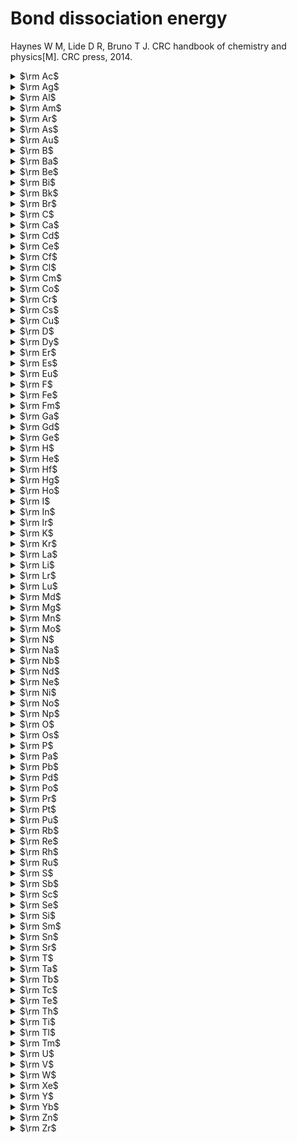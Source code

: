 # Bond dissociation energy
Haynes W M, Lide D R, Bruno T J. CRC handbook of chemistry and physics[M]. CRC press, 2014.

<details>
	<summary>$\rm Ac$</summary>

|Bond|BDE(kJ/mol)|
|:---:|:---:|
|$\rm Ac−O$|$794$|
|$\rm Ac–S$|$505 ± 68$|
</details>

<details>
	<summary>$\rm Ag$</summary>

|Bond|BDE(kJ/mol)|
|:---:|:---:|
|$\rm Ag−Ag$ | $162.9 ± 2.9$ |
|$\rm Ag−Al$ | $183.7 ± 9.2$  |
|$\rm Ag−Au$ | $202.5 ± 9.6$  |
|$\rm Ag−Bi$ | $192 ± 42$  |
|$\rm Ag−Br$ | $280.3 ± 1.3$  |
|$\rm Ag−Cl$ | $279.1 ± 8.4$  |
|$\rm Ag−Cu$ | $171.5 ± 9.6$  |
|$\rm Ag−D $ | $226.8$  |
|$\rm Ag−Dy$ | $130 ± 19$  |
|$\rm Ag−Eu$ | $127 ± 13$  |
|$\rm Ag−F $ | $356.9 ± 5.8$  |
|$\rm Ag−Ga$ | $159 ± 17$  |
|$\rm Ag−Ge$ | $174.5 ± 21$  |
|$\rm Ag−H $ | $202.4 ± 9.1$  |
|$\rm Ag−Ho$ | $124 ± 19$  |
|$\rm Ag−I $ | $234 ± 29$  |
|$\rm Ag−In$ | $166.5 ± 4.9$  |
|$\rm Ag−Li$ | $186.1$  |
|$\rm Ag−Mn$ | $99.2 ± 21$  |
|$\rm Ag−Na$ | $133.1 ± 12.6$  |
|$\rm Ag−Nd$ | $<213$  |
|$\rm Ag−O $ | $221 ± 21$  |
|$\rm Ag−S $ | $216  ± 14.6$  |
|$\rm Ag−Se$ | $210.0 ± 14.6$  |
|$\rm Ag−Si$ | $185.1 ± 9.6$  |
|$\rm Ag−Sn$ | $136 ± 21$  |
|$\rm Ag−Te$ | $195.8 ± 14.6$  |
</details> 

<details>
	<summary>$\rm Al$</summary> 

|Bond|BDE(kJ/mol)|
|:---:|:---:|
|$\rm Al−Al$ | $264.3 ± 0.5$ |
|$\rm Al−Ar$ | $5.69 $ |
|$\rm Al−As$ | $202.7 ± 7.1$ |
|$\rm Al−Au$ | $325.9 ± 6.3$ |
|$\rm Al−Br$ | $429.2 ± 5.8$ |
|$\rm Al−C $ | $267.7 $ |
|$\rm Al−Ca$ | $52.7 $ |
|$\rm Al−Cl$ | $502 $ |
|$\rm Al−Co$ | $181.6 ± 0.2$ |
|$\rm Al−Cr$ | $222.9 ± 0.9$ |
|$\rm Al−Cu$ | $227.1 ± 1.2$ |
|$\rm Al−D $ | $290.4 $ |
|$\rm Al−F $ | $675 $ |
|$\rm Al−H $ | $288 ± 13 $ |
|$\rm Al−I $ | $369.9 ± 2.1 $ |
|$\rm Al−Kr$ | $6.05 $ |
|$\rm Al−Li$ | $76.1 $ |
|$\rm Al−N $ | $≤368 ± 15 $ |
|$\rm Al−Ne$ | $3.9 $ |
|$\rm Al−Ni$ | $224.7 ± 4.8 $ |
|$\rm Al−O $ | $501.9 ± 10.6$ |
|$\rm Al−P $ | $216.7 ± 12.6$ |
|$\rm Al−Pd$ | $254.4 ± 12.1$ |
|$\rm Al−S $ | $332 ± 10 $ |
|$\rm Al−Sb$ | $216.3 ± 6 $ |
|$\rm Al−Se$ | $318 ± 13 $ |
|$\rm Al−Si$ | $246.9 ± 12.6 $ |
|$\rm Al−Te$ | $268 ± 13$ |
|$\rm Al−Ti$ | $263.4$ |
|$\rm Al−U $ | $326 ± 29$ |
|$\rm Al−V $ | $147.4 ± 1.0$ |
|$\rm Al−Xe$ | $7.39$ |
</details> 

<details>
	<summary>$\rm Am$</summary> 

|Bond|BDE(kJ/mol)|
|:---:|:---:|
|$\rm Am−O$| $582 ± 34 $|
|$\rm Am–S$| $375 ± 33 $|
</details> 

<details>
	<summary>$\rm Ar$</summary> 

|Bond|BDE(kJ/mol)|
|:---:|:---:|
|$\rm Ar−Ar$ | $4.91$  |
|$\rm Ar–Au$ | $5.50 ± 0.16 $  |
|$\rm Ar−B $ | $4.62$  |
|$\rm Ar−Br$ | $~5.0$  |
|$\rm Ar−C $ | $5.158$  |
|$\rm Ar−Ca$ | $4.44 ± 0.60$  |
|$\rm Ar−Cd$ | $5.57 ± 0.05$  |
|$\rm Ar−Ga$ | $3.96$  |
|$\rm Ar−Ge$ | $<5.4$  |
|$\rm Ar−He$ | $3.96$  |
|$\rm Ar−Hg$ | $5.32$  |
|$\rm Ar−I $ | $~5.3$  |
|$\rm Ar−In$ | $4.18$  |
|$\rm Ar−Kr$ | $5.11$  |
|$\rm Ar−Li$ | $~7.82  |
|$\rm Ar−Mg$ | $~3.7$  |
|$\rm Ar−Na$ | $~4.2$  |
|$\rm Ar−Ne$ | $4.27$  |
|$\rm Ar−Si$ | $5.86$  |
|$\rm Ar−Sn$ | $<5.1$  |
|$\rm Ar−Tl$ | $4.09$  |
|$\rm Ar−Xe$ | $5.28$  |
|$\rm Ar−Zn$ | $5.0$  |
</details>

<details>
	<summary>$\rm As$</summary>

|Bond|BDE(kJ/mol)|
|:---:|:---:|
|$\rm As−As$ | $385.8 ± 10.5$  |
|$\rm As−Cl$ | $448$  |
|$\rm As−D $ | $270.3$  |
|$\rm As−F $ | $410$  |
|$\rm As−Ga$ | $202.5 ± 4.8$  |
|$\rm As−H $ | $274.0 ± 2.9$  |
|$\rm As−I $ | $296.6 ± 24$  |
|$\rm As−In$ | $201 ± 10$  |
|$\rm As−N $ | $489 ± 2.1$  |
|$\rm As−O $ | $484 ± 8$  |
|$\rm As−P $ | $433.5 ± 12.6$  |
|$\rm As−S $ | $379.5 ± 6.3$  |
|$\rm As−Sb$ | $330.5 ± 5.4$  |
|$\rm As−Se$ | $96$  |
|$\rm As−Tl$ | $198.3 ± 14.6$  |
</details>

<details>
	<summary>$\rm Au$</summary>

|Bond|BDE(kJ/mol)|
|:---:|:---:|
|$\rm Au−Au$ | $226.2 ± 0.5$  |
|$\rm Au−B $ | $367.8 ± 10.5$  |
|$\rm Au−Ba$ | $275.2 ± 6.3$  |
|$\rm Au−Be$ | $237.7 ± 4.0$  |
|$\rm Au−Bi$ | $293 ± 8.4$  |
|$\rm Au−Br$ | $213 ± 21$  |
|$\rm Au−Ca$ | $250.4 ± 4.0$  |
|$\rm Au−Ce$ | $322 ± 18$  |
|$\rm Au−Cl$ | $280 ± 13$  |
|$\rm Au−Co$ | $218.0 ± 16.4$  |
|$\rm Au−Cr$ | $223.7 ± 28.9$  |
|$\rm Au−Cs$ | $253 ± 3.5$  |
|$\rm Au−Cu$ | $227.1 ± 1.2$  |
|$\rm Au−D $ | $322.2$  |
|$\rm Au−Dy$ | $259 ± 24$  |
|$\rm Au−Eu$ | $245 ± 12$|
|$\rm Au−F $ | $294.1$|
|$\rm Au−Fe$ | $187.0 ± 19.3$|
|$\rm Au−Ga$ | $290 ± 15$|
|$\rm Au−Ge$ | $273.2 ± 14.6$|
|$\rm Au−H $ | $300.5 ± 2.6$|
|$\rm Au−Ho$ | $267 ± 35$|
|$\rm Au−I $ | $276$|
|$\rm Au−In$ | $286.0 ± 5.7$|
|$\rm Au–Kr$ | $6.59 ± 0.23$|
|$\rm Au−La$ | $457 ± 28$|
|$\rm Au−Li$ | $284.5 ± 6.7$|
|$\rm Au−Lu$ | $332 ± 19$|
|$\rm Au−Mg$ | $179.1 ± 2.7$|
|$\rm Au−Mn$ | $197.7 ± 21$|
|$\rm Au−Na$ | $215.1 ± 12.6$|
|$\rm Au−Nd$ | $294 ± 29$|
|$\rm Au−Ni$ | $247 ± 16.4$|
|$\rm Au−O $ | $223 ± 21$|
|$\rm Au−Pb$ | $133 ± 42$|
|$\rm Au−Pd$ | $142.7 ± 21$|
|$\rm Au−Pr$ | $311 ± 25$|
|$\rm Au−Rb$ | $243 ± 3.5$|
|$\rm Au−Rh$ | $232.6 ± 29$|
|$\rm Au−S $ | $253.6 ± 14.6$|
|$\rm Au−Sc$ | $280 ± 40$|
|$\rm Au−Se$ | $251.0 ± 14.6$|
|$\rm Au−Si$ | $304.6 ± 6.0$|
|$\rm Au−Sn$ | $256.5 ± 7.2$|
|$\rm Au−Sr$ | $246.4 ± 4.8$|
|$\rm Au−Tb$ | $285 ± 33$|
|$\rm Au−Te$ | $237.2 ± 14.6$|
|$\rm Au−U $ | $318 ± 29$|
|$\rm Au−V $ | $246.0 ± 8.7$|
|$\rm Au–Xe$ | $11.33 ± 0.23$|
|$\rm Au−Y $ | $310 ± 12$|
</details>

<details>
	<summary>$\rm B$</summary>

|Bond|BDE(kJ/mol)|
|:---:|:---:|
|$\rm B−B $ | $290$|
|$\rm B−Br$ | $390.9 ± 0.5$|
|$\rm B−C $ | $448 ± 29$|
|$\rm B−Cd$ | $301.0$|
|$\rm B−Ce$ | $305 ± 21$|
|$\rm B−Cl$ | $427$|
|$\rm B−D $ | $341.0 ± 6.3$|
|$\rm B−F $ | $732$|
|$\rm B−H $ | $345.2 ± 2.5$|
|$\rm B−I $ | $361$|
|$\rm B−Ir$ | $512.2 ± 17$|
|$\rm B−La$ | $335 ± 63$|
|$\rm B−N $ | $377.9 ± 8.7$|
|$\rm B−Ne$ | $3.97$|
|$\rm B−O $ | $809$|
|$\rm B−P $ | $347 ± 16.7$|
|$\rm B−Pd$ | $351.5 ± 16.7$|
|$\rm B−Pt$ | $477.8 ± 16.7$|
|$\rm B−Rh$ | $475.8 ± 21$|
|$\rm B−Ru$ | $446.9 ± 21$|
|$\rm B−S $ | $577 ± 9.2$|
|$\rm B−Sc$ | $272 ± 63$|
|$\rm B−Se$ | $462 ± 14.6$|
|$\rm B−Si$ | $317 ± 12$|
|$\rm B−Te$ | $354 ± 20$|
|$\rm B−Th$ | $297 ± 33$|
|$\rm B−Ti$ | $272 ± 63$|
|$\rm B−U $ | $322 ± 33$|
|$\rm B−Y $ | $289 ± 63$|
</details>

<details>
	<summary>$\rm Ba$</summary>

|Bond|BDE(kJ/mol)|
|:---:|:---:|
|$\rm Ba−Br$ | $359.9$|
|$\rm Ba−Cl$ | $439.3$|
|$\rm Ba−D $ | $≤193.7$|
|$\rm Ba−F $ | $580.0$|
|$\rm Ba−H $ | $192.0$|
|$\rm Ba−I $ | $321.0$|
|$\rm Ba−O $ | $562 ± 13.4$|
|$\rm Ba−Pd$ | $221.8 ± 5.0$|
|$\rm Ba−Rh$ | $259.4 ± 25$|
|$\rm Ba−S $ | $418 ± 21$|
</details>

<details>
	<summary>$\rm Be$</summary>

|Bond|BDE(kJ/mol)|
|:---:|:---:|
|$\rm Be−Be$ | $59$|
|$\rm Be−Br$ | $316$|
|$\rm Be−Cl$ | $384$|
|$\rm Be−D $ | $203.1$|
|$\rm Be−F $ | $573$|
|$\rm Be−H $ | $221$|
|$\rm Be−I $ | $261$|
|$\rm Be−O $ | $437$|
|$\rm Be−S $ | $372 ± 59$|
|$\rm Be−T $ | $204.4$|
</details>

<details>
	<summary>$\rm Bi$</summary>

|Bond|BDE(kJ/mol)|
|:---:|:---:|
|$\rm Bi−Bi$ | $204.4$|
|$\rm Bi−Br$ | $240.2$|
|$\rm Bi−Cl$ | $300.4 ± 4.2$|
|$\rm Bi−D $ | $283.7$|
|$\rm Bi−F $ | $366.5 ± 12.5$|
|$\rm Bi−Ga$ | $158.6 ± 16.7$|
|$\rm Bi−H $ | $≤283.3$|
|$\rm Bi−I $ | $186.1 ± 5.8$|
|$\rm Bi−In$ | $153.6 ± 1.7$|
|$\rm Bi−Li$ | $149.4$|
|$\rm Bi−O $ | $337.2 ± 12.6$|
|$\rm Bi−P $ | $281.7 ± 13$|
|$\rm Bi−Pb$ | $142.4 ± 3.0$|
|$\rm Bi−S $ | $315.5 ± 4.6$|
|$\rm Bi−Sb$ | $252.7 ± 3.9$|
|$\rm Bi−Se$ | $280.3 ± 5.9$|
|$\rm Bi−Sn$ | $193 ± 13$|
|$\rm Bi−Te$ | $232.2 ± 11.3$|
|$\rm Bi−Tl$ | $120.9 ± 12.6$|
</details>

<details>
	<summary>$\rm Bk$</summary>

|Bond|BDE(kJ/mol)|
|:---:|:---:|
|$\rm Bk−O $ | $598$|
</details>

<details>
	<summary>$\rm Br$</summary>

|Bond|BDE(kJ/mol)|
|:---:|:---:|
|$\rm Br−Br$ | $193.859 ± 0.120$|
|$\rm Br−C $ | $318.0 ± 8.4$|
|$\rm Br−Ca$ | $339$|
|$\rm Br−Cd$ | $159 ± 96$|
|$\rm Br−Ce$ | $375.2$|
|$\rm Br−Cl$ | $219.32 ± 0.05$|
|$\rm Br−Co$ | $326 ± 42$|
|$\rm Br−Cr$ | $328.0 ± 24.3$|
|$\rm Br−Cs$ | $389.1 ± 4.2$|
|$\rm Br−Cu$ | $331 ± 25$|
|$\rm Br−D $ | $370.74$|
|$\rm Br−Dy$ | $315.7$|
|$\rm Br−Er$ | $363.2$|
|$\rm Br−Eu$ | $328.8$|
|$\rm Br−F $ | $280 ± 12$|
|$\rm Br−Fe$ | $243 ± 84$|
|$\rm Br−Ga$ | $402 ± 13$|
|$\rm Br−Gd$ | $374.5$|
|$\rm Br−Ge$ | $347 ± 8$|
|$\rm Br−H $ | $366.16 ± 0.20$|
|$\rm Br−Hg$ | $74.9$|
|$\rm Br−Ho$ | $323.9$|
|$\rm Br−I $ | $179.1 ± 0.4$|
|$\rm Br−In$ | $409 ± 10$|
|$\rm Br−K $ | $379.1 ± 4.2$|
|$\rm Br−La$ | $448.6$|
|$\rm Br−Li$ | $418.8 ± 4.2$|
|$\rm Br−Lu$ | $303.3$|
|$\rm Br−Mg$ | $317.96$|
|$\rm Br−Mn$ | $314.2 ± 9.6$|
|$\rm Br−Mo$ | $313.4$|
|$\rm Br−N $ | $280.8 ± 21$|
|$\rm Br−Na$ | $363.1 ± 4.2$|
|$\rm Br−Nd$ | $341.8 $|
|$\rm Br−Ni$ | $360 ± 13$|
|$\rm Br−O $ | $237.6 ± 0.4$|
|$\rm Br−P $ | $≤329$|
|$\rm Br−Pb$ | $248.5 ± 14.6$|
|$\rm Br–Pm$ | $337.6$|
|$\rm Br−Pr$ | $346.3$|
|$\rm Br−Rb$ | $380.7 ± 4.2$|
|$\rm Br−S $ | $218 ± 17$|
|$\rm Br−Sb$ | $314 ± 59$|
|$\rm Br−Sc$ | $444 ± 63$|
|$\rm Br−Se$ | $297 ± 84$|
|$\rm Br−Si$ | $358.2 ± 8.4$|
|$\rm Br−Sm$ | $334.3$|
|$\rm Br−Sn$ | $337 ± 13$|
|$\rm Br−Sr$ | $365$|
|$\rm Br−T $ | $372.77$|
|$\rm Br−Tb$ | $386.4$|
|$\rm Br−Th$ | $364$|
|$\rm Br−Ti$ | $373$|
|$\rm Br−Tl$ | $331 ± 21$|
|$\rm Br−Tm$ | $300.9$|
|$\rm Br−U $ | $377 ± 15$|
|$\rm Br−V $ | $439 ± 42$|
|$\rm Br−W $ | $329.3$|
|$\rm Br−Xe$ | $5.94 ± 0.02$|
|$\rm Br−Y $ | $481 ± 84$|
|$\rm Br−Yb$ | $297.7$|
|$\rm Br−Zn$ | $138 ± 29$|
|$\rm Br−Zr$ | $420$|
</details>

<details>
	<summary>$\rm C$</summary>

|Bond|BDE(kJ/mol)|
|:---:|:---:|
|$\rm C−C  $ | $618.3 ± 15.4$|
|$\rm C−Ce $ | $443 ± 30$|
|$\rm C−Cl $ | $394.9 ± 13.4$|
|$\rm C−D  $ | $341.4$|
|$\rm C−F  $ | $513.8 ± 10.0$|
|$\rm C−Fe $ | $367.7 ± 4.2$|
|$\rm C−Ge $ | $455.7 ± 11$|
|$\rm C−H  $ | $338.4 ± 1.2$|
|$\rm C−Hf $ | $540 ± 25$|
|$\rm C−I  $ | $253.1 ± 35.6$|
|$\rm C−Ir $ | $631 ± 5$|
|$\rm C−La $ | $463 ± 20$|
|$\rm C−Mo $ | $482 ± 16$|
|$\rm C−N  $ | $750.0 ± 2.9$|
|$\rm C−Nb $ | $523.8 ± 14.5$|
|$\rm C−Ni $ | $337.0$|
|$\rm C−O  $ | $1076.62 ± 0.06$|
|$\rm C−Os $ | $608 ± 25$|
|$\rm C−P  $ | $507.5 ± 8.8$|
|$\rm C−Pd $ | $436 ± 20$|
|$\rm C−Pt $ | $577.8 ± 6.8$|
|$\rm C−Rh $ | $580 ± 4$|
|$\rm C−Ru $ | $648 ± 13$|
|$\rm C−S  $ | $713.3 ± 1.2$|
|$\rm C−Sc $ | $444 ± 21$|
|$\rm C−Se $ | $590.4 ± 5.9$|
|$\rm C−Si $ | $447$|
|$\rm C−Tc $ | $564 ± 29$|
|$\rm C−Th $ | $453 ± 17$|
|$\rm C−Ti $ | $423 ± 30$|
|$\rm C−U  $ | $455 ± 15$|
|$\rm C−V  $ | $423 ± 24$|
|$\rm C−Y  $ | $418 ± 14$|
|$\rm C−Zr $ | $495.8 ± 38.6$|
</details>

<details>
	<summary>$\rm Ca$</summary>

|Bond|BDE(kJ/mol)|
|:---:|:---:|
|$\rm Ca−Ca$ | $16.52 ± 0.11$|
|$\rm Ca−Cl$ | $409 ± 8.7$|
|$\rm Ca−D $ | $≤169.9$|
|$\rm Ca−F $ | $529$|
|$\rm Ca−H $ | $223.8$|
|$\rm Ca−I $ | $284.7 ± 8.4$|
|$\rm Ca−Kr$ | $5.15 ± 0.72$|
|$\rm Ca−Li$ | $84.9 ± 8.4$|
|$\rm Ca−O $ | $383.3 ± 5.0$|
|$\rm Ca−Pd$ | $347 - 360$|
|$\rm Ca−S $ | $335 ± 21$|
|$\rm Ca−Xe$ | $7.31 ± 0.96$|
</details>

<details>
	<summary>$\rm Cd$</summary>

|Bond|BDE(kJ/mol)|
|:---:|:---:|
|$\rm Cd−Cd$ | $7.36$|
|$\rm Cd−Cl$ | $208.4$|
|$\rm Cd−F $ | $305 ± 21$|
|$\rm Cd−H $ | $69.0 ± 0.4$|
|$\rm Cd−I $ | $97.2 ± 2.1$|
|$\rm Cd−In$ | $134$|
|$\rm Cd−K $ | $7.3$ |
|$\rm Cd−Kr$ | $5.17$ |
|$\rm Cd−Na$ | $10.2$ |
|$\rm Cd−Ne$ | $3.97$ |
|$\rm Cd−O $ | $236 ± 84$ |
|$\rm Cd−S $ | $208.5 ± 20.9$ |
|$\rm Cd−Se$ | $127.6 ± 25.1$ |
|$\rm Cd−Te$ | $100.0 ± 15.1$ |
|$\rm Cd−Xe$ | $6.54$ |
</details>

<details>
	<summary>$\rm Ce$</summary>

|Bond|BDE(kJ/mol)|
|:---:|:---:|
|$\rm Ce−Ce$ | $251.7$ |
|$\rm Ce−Cl$ | $460.0$ |
|$\rm Ce−F $ | $621.6$ |
|$\rm Ce−I $ | $335.5$ |
|$\rm Ce−Ir$ | $575 ± 9$ |
|$\rm Ce−N $ | $519 ± 21$ |
|$\rm Ce−O $ | $790$ |
|$\rm Ce−Os$ | $524 ± 20$ |
|$\rm Ce−Pd$ | $319 ± 21$ |
|$\rm Ce−Pt$ | $550 ± 5$ |
|$\rm Ce−Rh$ | $545 ± 7$ |
|$\rm Ce−Ru$ | $494 ± 12$ |
|$\rm Ce−S $ | $569$ |
|$\rm Ce−Se$ | $494.5 ± 14.6$ |
|$\rm Ce−Te$ | $189.4 ± 12.6$ |
</details>

<details>
	<summary>$\rm Cf$</summary>

|Bond|BDE(kJ/mol)|
|:---:|:---:|
|$\rm Cf−O $ | $498$ |
</details>

<details>
	<summary>$\rm Cl$</summary>

|Bond|BDE(kJ/mol)|
|:---:|:---:|
|$\rm Cl−Cl$ | $242.851 ± 0.096$ |
|$\rm Cl−Co$ | $343.9$ |
|$\rm Cl−Cr$ | $380.3$ |
|$\rm Cl−Cs$ | $445.7 ± 7.7$ |
|$\rm Cl−Cu$ | $377.8 ± 7.5$ |
|$\rm Cl−D $ | $436.303 ± 0.011$ |
|$\rm Cl−Dy$ | $395.1$ |
|$\rm Cl−Er$ | $451.0$ |
|$\rm Cl−Eu$ | $408.4$ |
|$\rm Cl−F $ | $260.83$ |
|$\rm Cl−Fe$ | $335.5$ |
|$\rm Cl−Ga$ | $463 ± 13$ |
|$\rm Cl−Gd$ | $453.9$ |
|$\rm Cl−Ge$ | $390.8 ± 9.6$ |
|$\rm Cl−H $ | $431.361 ± 0.013$ |
|$\rm Cl−Hg$ | $92.0 ± 9.2$ |
|$\rm Cl−Ho$ | $411.6$ |
|$\rm Cl−I $ | $211.3 ± 0.4$ |
|$\rm Cl−In$ | $436 ± 8$ |
|$\rm Cl−K $ | $433.0 ± 8.4$ |
|$\rm Cl−La$ | $524.4$ |
|$\rm Cl−Li$ | $469 ± 13$ |
|$\rm Cl−Lu$ | $383.3$ |
|$\rm Cl−Mg$ | $312$ |
|$\rm Cl−Mn$ | $337.6$ |
|$\rm Cl−N $ | $333.9 ± 9.6$ |
|$\rm Cl−Na$ | $412.1 ± 8.4$ |
|$\rm Cl−Nd$ | $421.1$ |
|$\rm Cl−Ni$ | $372.3$ |
|$\rm Cl−O $ | $267.47 ± 0.08$ |
|$\rm Cl−P $ | $≤376$ |
|$\rm Cl−Pb$ | $301 ± 50$ |
|$\rm Cl–Pm$ | $417.0$ |
|$\rm Cl−Pr$ | $425.7$ |
|$\rm Cl−Ra$ | $343 ± 75$ |
|$\rm Cl−Rb$ | $427.6 ± 8.4$ |
|$\rm Cl−S $ | $241.8$ |
|$\rm Cl−Sb$ | $360 ± 50$ |
|$\rm Cl−Sc$ | $331$ |
|$\rm Cl−Se$ | $322$ |
|$\rm Cl−Si$ | $416.7 ± 6.3$ |
|$\rm Cl−Sm$ | $422.1$ |
|$\rm Cl−Sn$ | $350 ± 8$ |
|$\rm Cl−Sr$ | $409$ |
|$\rm Cl−T $ | $438.64$ |
|$\rm Cl−Ta$ | $544$ |
|$\rm Cl−Tb$ | $474.2$ |
|$\rm Cl−Th$ | $489$ |
|$\rm Cl−Ti$ | $405.4 ± 10.5$ |
|$\rm Cl−Tl$ | $372.8 ± 2.1$ |
|$\rm Cl−Tm$ | $380.3$ |
|$\rm Cl−U $ | $439$ |
|$\rm Cl−V $ | $477 ± 63$ |
|$\rm Cl−W $ | $419$ |
|$\rm Cl−Xe$ | $7.08$ |
|$\rm Cl−Y $ | $523 ± 84$ |
|$\rm Cl−Yb$ | $377.1$ |
|$\rm Cl−Zn$ | $229 ± 8$ |
|$\rm Cl−Zr$ | $530$ |
</details>

<details>
	<summary>$\rm Cm$</summary>

|Bond|BDE(kJ/mol)|
|:---:|:---:|
|$\rm Cm−O $ | $709 ± 43$ |
|$\rm Cm–S $ | $504 ± 25$ |
</details>

<details>
	<summary>$\rm Co$</summary>

|Bond|BDE(kJ/mol)|
|:---:|:---:|
|$\rm Co−Co$ | $<127$ |
|$\rm Co−Cu$ | $161.1 ± 16.4$ |
|$\rm Co−D $ | $270.2 ± 5.8$ |
|$\rm Co−F $ | $431 ± 63$ |
|$\rm Co−Ge$ | $230 ± 21$ |
|$\rm Co−H $ | $244.9 ± 4.8$ |
|$\rm Co−I $ | $280 ± 21$ |
|$\rm Co−Mn$ | $50 ± 8$ |
|$\rm Co−Nb$ | $267.02 ± 0.10$ |
|$\rm Co−O $ | $397.4 ± 8.7$ |
|$\rm Co−S $ | $331$ |
|$\rm Co−Sc$ | $240.1$ |
|$\rm Co−Si$ | $274.4 ± 17$ |
|$\rm Co−Ti$ | $235.37 ± 0.10$ |
|$\rm Co−Y $ | $253.71 ± 0.10$ |
|$\rm Co−Zr$ | $306.39 ± 0.10$ |
</details>

<details>
	<summary>$\rm Cr$</summary>

|Bond|BDE(kJ/mol)|
|:---:|:---:|
|$\rm Cr−Cr$ | $152.0 ± 6$ |
|$\rm Cr−Cu$ | $154.4 ± 14.5$ |
|$\rm Cr−F $ | $523 ± 19$ |
|$\rm Cr−Fe$ | $~75$ |
|$\rm Cr−Ge$ | $154 ± 7$ |
|$\rm Cr−H $ | $189.9 ± 6.7$ |
|$\rm Cr−I $ | $287.0 ± 24.3$ |
|$\rm Cr−N $ | $377.8 ± 18.8$ |
|$\rm Cr−Nb$ | $295.72 ± 0.06$ |
|$\rm Cr−O $ | $461 ± 8.7$ |
|$\rm Cr−Pb$ | $105 ± 2$ |
|$\rm Cr−S $ | $331$ |
|$\rm Cr−Sn$ | $141 ± 3$ |
</details>

<details>
	<summary>$\rm Cs$</summary>

|Bond|BDE(kJ/mol)|
|:---:|:---:|
|$\rm Cs−Cs$ | $43.919 ± 0.010$ |
|$\rm Cs−F $ | $517.1 ± 7.7$ |
|$\rm Cs−H $ | $175.364$ |
|$\rm Cs−Hg$ | $8$ |
|$\rm Cs−I $ | $338.5 ± 2.1$ |
|$\rm Cs−Li$ | $72.9 ± 1.2$ |
|$\rm Cs−Na$ | $63.2 ± 1.3$ |
|$\rm Cs−O $ | $293 ± 25$ |
|$\rm Cs−Rb$ | $49.57 ± 0.01$ |
</details>

<details>
	<summary>$\rm Cu$</summary>

|Bond|BDE(kJ/mol)|
|:---:|:---:|
|$\rm Cu−Cu$ | $201$ |
|$\rm Cu−D $ | $270.3$ |
|$\rm Cu−Dy$ | $144 ± 18$ |
|$\rm Cu−F $ | $414$ |
|$\rm Cu−Ga$ | $215.9 ± 15$ |
|$\rm Cu−Ge$ | $208.8 ± 21$ |
|$\rm Cu−H $ | $254.8 ± 6$ |
|$\rm Cu−Ho$ | $144 ± 19$ |
|$\rm Cu−I $ | $289 ± 63$ |
|$\rm Cu−In$ | $187.4 ± 7.9$ |
|$\rm Cu−Li$ | $191.9$ |
|$\rm Cu−Na$ | $176.1 ± 16.7$ |
|$\rm Cu−Ni$ | $201.7 ± 9.6$ |
|$\rm Cu−O $ | $287.4 ± 11.6$ |
|$\rm Cu−S $ | $274.5 ± 14.6$ |
|$\rm Cu−Se$ | $255.2 ± 14.6$ |
|$\rm Cu−Si$ | $221.3 ± 6.3$ |
|$\rm Cu−Sn$ | $170 ± 10$ |
|$\rm Cu−Tb$ | $191 ± 18$ |
|$\rm Cu−Te$ | $230.5 ± 14.6$ |
</details>

<details>
	<summary>$\rm D$</summary>

|Bond|BDE(kJ/mol)|
|:---:|:---:|
|$\rm D−D  $ | $443.3197 ± 0.0003$ |
|$\rm D−F  $ | $576.236 ± 0.011$ |
|$\rm D−Ga $ | $<276.5$ |
|$\rm D−Ge $ | $≤322$ |
|$\rm D−H  $ | $439.2223 ± 0.0002$ |
|$\rm D−Hg $ | $42.05$ |
|$\rm D−I  $ | $302.33$ |
|$\rm D−In $ | $246$ |
|$\rm D−K  $ | $182.4$ |
|$\rm D−Li $ | $240.24$ |
|$\rm D−Lu $ | $302$ |
|$\rm D−Mg $ | $161.33 ± 0.32$ |
|$\rm D−Mn $ | $312 ± 6$ |
|$\rm D−N  $ | $341.6$ |
|$\rm D−Ni $ | $≤302.9$ |
|$\rm D−O  $ | $429.64$ |
|$\rm D−P  $ | $299.0$ |
|$\rm D−Pt $ | $≤350.2$ |
|$\rm D−S  $ | $350.62 ± 1.20$ |
|$\rm D−Si $ | $302.5$ |
|$\rm D−Sr $ | $167.7$ |
|$\rm D−T  $ | $444.91$ |
|$\rm D−Tl $ | $193.0$ |
|$\rm D−Zn $ | $88.7$ |
</details>

<details>
	<summary>$\rm Dy$</summary>

|Bond|BDE(kJ/mol)|
|:---:|:---:|
|$\rm Dy−Dy$ | $70.3$ |
|$\rm Dy−F $ | $531.1$ |
|$\rm Dy−I $ | $277.2$ |
|$\rm Dy−O $ | $615$ |
|$\rm Dy−S $ | $414 ± 42$ |
|$\rm Dy−Se$ | $322 ± 20$ |
|$\rm Dy−Te$ | $234 ± 20$ |
</details>

<details>
	<summary>$\rm Er$</summary>

|Bond|BDE(kJ/mol)|
|:---:|:---:|
|$\rm Er−Er$ | $75 ± 29$ |
|$\rm Er−F $ | $572.6$ |
|$\rm Er−I $ | $317.6$ |
|$\rm Er−O $ | $606$ |
|$\rm Er−S $ | $418 ± 21$ |
|$\rm Er−Se$ | $326 ± 20$ |
|$\rm Er−Te$ | $238 ± 20$ |
</details>

<details>
	<summary>$\rm Es$</summary>

|Bond|BDE(kJ/mol)|
|:---:|:---:|
|$\rm Es−O $ | $460$ |
</details>

<details>
	<summary>$\rm Eu$</summary>

|Bond|BDE(kJ/mol)|
|:---:|:---:|
|$\rm Eu−Eu$ | $45.2$ |
|$\rm Eu−F $ | $543.0$ |
|$\rm Eu−I $ | $290.4$ |
|$\rm Eu−Li$ | $268.1 ± 12.6$ |
|$\rm Eu−O $ | $473$ |
|$\rm Eu−Rh$ | $238 ± 34$ |
|$\rm Eu−S $ | $365.7 ± 13.4$ |
|$\rm Eu−Se$ | $302.9 ± 14.6$ |
|$\rm Eu−Te$ | $251.0 ± 14.6$ |
</details>

<details>
	<summary>$\rm F$</summary>

|Bond|BDE(kJ/mol)|
|:---:|:---:|
|$\rm F−F  $ | $158.670 ± 0.096$ |
|$\rm F−Fe $ | $447$ |
|$\rm F−Ga $ | $584 ± 13$ |
|$\rm F−Gd $ | $594.6$ |
|$\rm F−Ge $ | $523 ± 13$ |
|$\rm F−H  $ | $569.680 ± 0.011$ |
|$\rm F−Hf $ | $650 ± 15$ |
|$\rm F−Hg $ | $~180$ |
|$\rm F−Ho $ | $517.7$ |
|$\rm F−I  $ | $≤271.5$ |
|$\rm F−In $ | $516 ± 13$ |
|$\rm F−K  $ | $489.2$ |
|$\rm F−Kr $ | $6.6$ |
|$\rm F−La $ | $665.1$ |
|$\rm F−Li $ | $577 ± 21$ |
|$\rm F−Lu $ | $523.4$ |
|$\rm F−Mg $ | $445.6$ |
|$\rm F−Mn $ | $445.2 ± 7.5$ |
|$\rm F−Mo $ | $.464$ |
|$\rm F−N  $ | $≤349$ |
|$\rm F−Na $ | $477.3$ |
|$\rm F−Nd $ | $548.7$ |
|$\rm F−Ni $ | $439.7 ± 5.9$ |
|$\rm F−Np $ | $430 ± 50$ |
|$\rm F−O  $ | $220$ |
|$\rm F−P  $ | $≤405$ |
|$\rm F−Pb $ | $355 ± 13$ |
|$\rm F–Pm $ | $561.3$ |
|$\rm F−Pr $ | $582.0$ |
|$\rm F−Pu $ | $538 ± 29$ |
|$\rm F−Rb $ | $494 ± 21$ |
|$\rm F−Ru $ | $402$ |
|$\rm F−S  $ | $343.5 ± 6.7$ |
|$\rm F−Sb $ | $439 ± 96$ |
|$\rm F−Sc $ | $599.1 ± 13.4$ |
|$\rm F−Se $ | $339 ± 42$ |
|$\rm F−Si $ | $576.4 ± 17$ |
|$\rm F−Sm $ | $565.2$ |
|$\rm F−Sn $ | $476 ± 8$ |
|$\rm F−Sr $ | $538$ |
|$\rm F−T  $ | $579.009 ± 0.108$ |
|$\rm F−Ta $ | $573 ± 13$ |
|$\rm F−Tb $ | $647.3$ |
|$\rm F−Th $ | $652$ |
|$\rm F−Ti $ | $569 ± 33$ |
|$\rm F−Tl $ | $439 ± 21$ |
|$\rm F−Tm $ | $509.1$ |
|$\rm F−U  $ | $648$ |
|$\rm F−V  $ | $590 ± 63$ |
|$\rm F−W  $ | $≤544$ |
|$\rm F−Xe $ | $14.18$ |
|$\rm F−Y  $ | $685.3 ± 13.4$ |
|$\rm F−Yb $ | $525.1$ |
|$\rm F−Zn $ | $364 ± 63$ |
|$\rm F−Zr $ | $627.2 ± 10.5$ |
</details>

<details>
	<summary>$\rm Fe$</summary>

|Bond|BDE(kJ/mol)|
|:---:|:---:|
|$\rm Fe−Fe$ | $118$ |
|$\rm Fe−Ge$ | $210.9 ± 29$ |
|$\rm Fe−H $ | $148 ± 3$ |
|$\rm Fe−I $ | $123$ |
|$\rm Fe−O $ | $407.0 ± 1.0$ |
|$\rm Fe−S $ | $328.9 ± 14.6$ |
|$\rm Fe−Si$ | $297 ± 25$ |
</details>

<details>
	<summary>$\rm Fm$</summary>

|Bond|BDE(kJ/mol)|
|:---:|:---:|
|$\rm Fm−O $ | $443$ |
</details>

<details>
	<summary>$\rm Ga$</summary>

|Bond|BDE(kJ/mol)|
|:---:|:---:|
|$\rm Ga−Ga$ | $<106.4$ |
|$\rm Ga−H $ | $265.9 ± 5.9$ |
|$\rm Ga−I $ | $334 ± 13$ |
|$\rm Ga−In$ | $94.0 ± 3$ |
|$\rm Ga−Kr$ | $4.08$ |
|$\rm Ga−Li$ | $133.1 ± 14.6$ |
|$\rm Ga−O $ | $374 ± 21$ |
|$\rm Ga−P $ | $229.7 ± 12.6$ |
|$\rm Ga−Sb$ | $192.0 ± 12.6$ |
|$\rm Ga−Te$ | $265 ± 21$ |
|$\rm Ga−Xe$ | $5.27$ |
</details>

<details>
	<summary>$\rm Gd$</summary>

|Bond|BDE(kJ/mol)|
|:---:|:---:|
|$\rm Gd−Gd$ | $206.3 ± 67.5$ |
|$\rm Gd−I $ | $336.0$ |
|$\rm Gd−O $ | $715$ |
|$\rm Gd−S $ | $526.8 ± 10.5$ |
|$\rm Gd−Se$ | $430 ± 15$ |
|$\rm Gd−Te$ | $341 ± 15$ |
</details>

<details>
	<summary>$\rm Ge$</summary>

|Bond|BDE(kJ/mol)|
|:---:|:---:|
|$\rm Ge−Ge$ | $264.4 ± 6.8$ |
|$\rm Ge−H $ | $263.2 ± 4.8$ |
|$\rm Ge−I $ | $268 ± 25$ |
|$\rm Ge−Ni$ | $290.3 ± 10.9$ |
|$\rm Ge−O $ | $657.5 ± 4.6$ |
|$\rm Ge−Pb$ | $145.3 ± 6.9$ |
|$\rm Ge−Pd$ | $254.7 ± 10.5$ |
|$\rm Ge−S $ | $534 ± 3$ |
|$\rm Ge−Sc$ | $270 ± 11$ |
|$\rm Ge−Se$ | $484.7 ± 1.7$ |
|$\rm Ge−Si$ | $297$ |
|$\rm Ge−Sn$ | $230.1 ± 13$ |
|$\rm Ge−Te$ | $396.7 ± 3.3$ |
|$\rm Ge−Y $ | $279 ± 11$ |
</details>

<details>
	<summary>$\rm H$</summary>

|Bond|BDE(kJ/mol)|
|:---:|:---:|
|$\rm H−H $ | $435.7799 ± 0.0001$ |
|$\rm H−Hg$ | $39.844$ |
|$\rm H−I $ | $298.26 ± 0.10$ |
|$\rm H−In$ | $243.1$ |
|$\rm H−K $ | $174.576$ |
|$\rm H−Li$ | $238.039 ± 0.006$ |
|$\rm H−Mg$ | $127.18 ± 0.006$ |
|$\rm H−Mn$ | $251 ± 5$ |
|$\rm H−Mo$ | $202.5 ± 18.3$ |
|$\rm H−N $ | $358.8 ± 0.2$ |
|$\rm H−Na$ | $182.24 ± 0.06$ |
|$\rm H−Nb$ | $>221.9 ± 9.6$ |
|$\rm H−Ni$ | $240 ± 8$ |
|$\rm H−O $ | $429.73 ± 0.03$ |
|$\rm H−P $ | $297.0 ± 2.1$ |
|$\rm H−Pb$ | $≤157$ |
|$\rm H−Pd$ | $234 ± 25$ |
|$\rm H−Pt$ | $330$ |
|$\rm H−Rb$ | $172.6$ |
|$\rm H−Rh$ | $241.0 ± 5.9$ |
|$\rm H−Ru$ | $223 ± 15$ |
|$\rm H−S $ | $353.57 ± 0.30$ |
|$\rm H−Sb$ | $239.7 ± 4.2$ |
|$\rm H−Sc$ | $205 ± 17$ |
|$\rm H−Se$ | $312.5$ |
|$\rm H−Si$ | $293.3 ± 1.9$ |
|$\rm H−Sn$ | $264 ± 17$ |
|$\rm H−Sr$ | $164 ± 8$ |
|$\rm H−T $ | $440.49$ |
|$\rm H−Te$ | $270.7 ± 1.7$ |
|$\rm H−Ti$ | $204.6 ± 8.8$ |
|$\rm H−Tl$ | $195.4 ± 4$ |
|$\rm H−V $ | $209.3 ± 6.8$ |
|$\rm H−Yb$ | $183.1 ± 2.0$ |
|$\rm H−Zn$ | $85.8 ± 2$ |
</details>

<details>
	<summary>$\rm He$</summary>

|Bond|BDE(kJ/mol)|
|:---:|:---:|
|$\rm He−He$ | $3.809$ |
|$\rm He−Hg$ | $3.8$ |
|$\rm He−Xe$ | $3.8$ |
</details>

<details>
	<summary>$\rm Hf$</summary>

|Bond|BDE(kJ/mol)|
|:---:|:---:|
|$\rm Hf−Hf$ | $328 ± 58$ |
|$\rm Hf−N $ | $535 ± 30$ |
|$\rm Hf−O $ | $801 ± 13$ |
</details>

<details>
	<summary>$\rm Hg$</summary>

|Bond|BDE(kJ/mol)|
|:---:|:---:|
|$\rm Hg−Hg$ | $8.10 ± 0.18$ |
|$\rm Hg−I $ | $34.69 ± 0.96$ |
|$\rm Hg−K $ | $8.8$ |
|$\rm Hg−Kr$ | $5.75$ |
|$\rm Hg−Li$ | $13.16 ± 0.38$ |
|$\rm Hg−Na$ | $10.8$ |
|$\rm Hg−Ne$ | $4.14$ |
|$\rm Hg−O $ | $269$ |
|$\rm Hg−Rb$ | $8.4$ |
|$\rm Hg−S $ | $217.3 ± 22.2$ |
|$\rm Hg−Se$ | $144.3 ± 30.1$ |
|$\rm Hg−T $ | $43.14$ |
|$\rm Hg−Te$ | $<142$ |
|$\rm Hg−Tl$ | $2.9$ |
|$\rm Hg−Xe$ | $6.65$ |
|$\rm Hg−Zn$ | $7.3$ |
</details>

<details>
	<summary>$\rm Ho$</summary>

|Bond|BDE(kJ/mol)|
|:---:|:---:|
|$\rm Ho−Ho$ | $70.3$ |
|$\rm Ho−I $ | $277.0$ |
|$\rm Ho−O $ | $606$ |
|$\rm Ho−S $ | $428.4 ± 14.6$ |
|$\rm Ho−Se$ | $333 ± 15$ |
|$\rm Ho−Te$ | $≤259 ± 15$ |
</details>

<details>
	<summary>$\rm I$</summary>

|Bond|BDE(kJ/mol)|
|:---:|:---:|
|$\rm I−I  $ | $152.25 ± 0.57$ |
|$\rm I−In $ | $306.9 ± 1.1$ |
|$\rm I−K  $ | $322.5 ± 2.1$ |
|$\rm I−Kr $ | $5.67$ |
|$\rm I−La $ | $414.8$ |
|$\rm I−Li $ | $345.2 ± 4.2$ |
|$\rm I−Lu $ | $264.8$ |
|$\rm I−Mg $ | $229$ |
|$\rm I−Mn $ | $282.8 ± 9.6$ |
|$\rm I−Mo $ | $266.9$ |
|$\rm I−N  $ | $159 ± 17$ |
|$\rm I−Na $ | $304.2 ± 2.1$ |
|$\rm I−Nd $ | $303.3$ |
|$\rm I−Ni $ | $293 ± 21$ |
|$\rm I−O  $ | $233.4 ± 1.3$ |
|$\rm I−Pb $ | $194 ± 38$ |
|$\rm I–Pm $ | $299.1$ |
|$\rm I−Pr $ | $307.8$ |
|$\rm I−Rb $ | $318.8 ± 2.1$ |
|$\rm I−Si $ | $243.1 ± 8.4$ |
|$\rm I−Sm $ | $295.8$ |
|$\rm I−Sn $ | $235 ± 3$ |
|$\rm I−Sr $ | $301$ |
|$\rm I−Tb $ | $339.6$ |
|$\rm I−Te $ | $192 ± 42$ |
|$\rm I−Th $ | $361 ± 25$ |
|$\rm I−Ti $ | $306$ |
|$\rm I−Tl $ | $285 ± 21$ |
|$\rm I−Tm $ | $262.4$ |
|$\rm I−U  $ | $299 ± 27$ |
|$\rm I−Xe $ | $~6.9$ |
|$\rm I−Y  $ | $422.6 ± 12.5$ |
|$\rm I−Yb $ | $259.3$ |
|$\rm I−Zn $ | $153.1 ± 6.3$ |
|$\rm I−Zr $ | $127$ |
</details>

<details>
	<summary>$\rm In$</summary>

|Bond|BDE(kJ/mol)|
|:---:|:---:|
|$\rm In−In$ | $82.0 ± 5.7$ |
|$\rm In−Kr$ | $4.85$ |
|$\rm In−Li$ | $92.5 ± 14.6$ |
|$\rm In−O $ | $346 ± 30$ |
|$\rm In−P $ | $197.9 ± 8.4$ |
|$\rm In−S $ | $287.9 ± 14.6$ |
|$\rm In−Sb$ | $151.9 ± 10.5$ |
|$\rm In−Se$ | $245.2 ± 14.6$ |
|$\rm In−Te$ | $215.5 ± 14.6$ |
|$\rm In−Xe$ | $6.48$ |
|$\rm In−Zn$ | $32.2$ |
</details>

<details>
	<summary>$\rm Ir$</summary>

|Bond|BDE(kJ/mol)|
|:---:|:---:|
|$\rm Ir−Ir$ | $361 ± 68$ |
|$\rm Ir−La$ | $577 ± 12$ |
|$\rm Ir−Nb$ | $465 ± 25$ |
|$\rm Ir−O $ | $414 ± 42$ |
|$\rm Ir−Si$ | $462.8 ± 21$ |
|$\rm Ir−Th$ | $574 ± 42$ |
|$\rm Ir−Ti$ | $422 ± 13$ |
|$\rm Ir−Y $ | $457 ± 15$ |
</details>

<details>
	<summary>$\rm K$</summary>

|Bond|BDE(kJ/mol)|
|:---:|:---:|
|$\rm K−K  $ | $56.96$ |
|$\rm K−Kr $ | $4.6$ |
|$\rm K−Li $ | $82.0 ± 4.2$ |
|$\rm K−Na $ | $65.994 ± 0.008$ |
|$\rm K−Zn $ | $6.5$ |
|$\rm K−O  $ | $271.5 ± 12.6$ |
|$\rm K−Rb $ | $53.723 ± 0.005$ |
|$\rm K−Xe $ | $5.0$ |
</details>

<details>
	<summary>$\rm Kr$</summary>

|Bond|BDE(kJ/mol)|
|:---:|:---:|
|$\rm Kr−Kr$ | $5.39$ |
|$\rm Kr−Li$ | $~12.1$ |
|$\rm Kr−Mg$ | $6.71 ± 0.96$ |
|$\rm Kr−Na$ | $~4.53$ |
|$\rm Kr−Ne$ | $4.31$ |
|$\rm Kr−O $ | $<8$ |
|$\rm Kr−Tl$ | $4.14$ |
|$\rm Kr−Xe$ | $5.66$ |
|$\rm Kr−Zn$ | $5.0$ |
</details>

<details>
	<summary>$\rm La$</summary>

|Bond|BDE(kJ/mol)|
|:---:|:---:|
|$\rm La−La$ | $244.9$ |
|$\rm La−N $ | $519 ± 42$ |
|$\rm La−O $ | $798$ |
|$\rm La−Pt$ | $505 ± 12$ |
|$\rm La−Rh$ | $550 ± 12$ |
|$\rm La−S $ | $573.4 ± 1.7$ |
|$\rm La−Se$ | $485.7 ± 14.6$ |
|$\rm La−Te$ | $385.6 ± 15$ |
|$\rm La−Y $ | $197 ± 21$ |
</details>

<details>
	<summary>$\rm Li$</summary>

|Bond|BDE(kJ/mol)|
|:---:|:---:|
|$\rm Li−Li$ | $105.0$ |
|$\rm Li−Mg$ | $67.4 ± 6.3$ |
|$\rm Li−Na$ | $87.181 ± 0.001$ |
|$\rm Li−O $ | $340.5 ± 6.3$ |
|$\rm Li−Pb$ | $78.7 ± 8$ |
|$\rm Li−S $ | $312.5 ± 7.5$ |
|$\rm Li−Sb$ | $169.0 ± 10.0$ |
|$\rm Li−Si$ | $149$ |
|$\rm Li−Sm$ | $193.3 ± 18.8$ |
|$\rm Li−Tm$ | $276.1 ± 14.6$ |
|$\rm Li−Xe$ | $~12.1$ |
|$\rm Li−Yb$ | $143.5 ± 12.6$ |
</details>

<details>
	<summary>$\rm Lr$</summary>

|Bond|BDE(kJ/mol)|
|:---:|:---:|
|$\rm Lr−O $ | $665$ |
</details>

<details>
	<summary>$\rm Lu$</summary>

|Bond|BDE(kJ/mol)|
|:---:|:---:|
|$\rm Lu−Lu$ | $142 ± 33$ |
|$\rm Lu−O $ | $669$ |
|$\rm Lu−Pt$ | $402 ± 34$ |
|$\rm Lu−S $ | $508.4 ± 14.4$ |
|$\rm Lu−Se$ | $418 ± 15$ |
|$\rm Lu−Te$ | $325 ± 15$ |
</details>

<details>
	<summary>$\rm Md$</summary>

|Bond|BDE(kJ/mol)|
|:---:|:---:|
|$\rm Md−O $ | $418$ |
</details>

<details>
	<summary>$\rm Mg$</summary>

|Bond|BDE(kJ/mol)|
|:---:|:---:|
|$\rm Mg−Mg$ | $11.3$ |
|$\rm Mg−Ne$ | $~4.1$ |
|$\rm Mg−O $ | $358.2 ± 7.2$ |
|$\rm Mg−S $ | $234$ |
|$\rm Mg−Xe$ | $9.70 ± 1.79$ |
</details>

<details>
	<summary>$\rm Mn$</summary>

|Bond|BDE(kJ/mol)|
|:---:|:---:|
|$\rm Mn−Mn$ | $61.6 ± 9.6$ |
|$\rm Mn−O $ | $362 ± 25$ |
|$\rm Mn−S $ | $301 ± 17$ |
|$\rm Mn−Se$ | $239.3 ± 9.2$ |
</details>

<details>
	<summary>$\rm Mo$</summary>

|Bond|BDE(kJ/mol)|
|:---:|:---:|
|$\rm Mo−Mo$ | $435.5 ± 1.0$ |
|$\rm Mo−Nb$ | $452 ± 25$ |
|$\rm Mo−O $ | $502$ |
</details>

<details>
	<summary>$\rm N$</summary>

|Bond|BDE(kJ/mol)|
|:---:|:---:|
|$\rm N−N  $ | $944.84 ± 0.10$ |
|$\rm N−O  $ | $631.62 ± 0.18$ |
|$\rm N−P  $ | $617.1 ± 20.9$ |
|$\rm N−Pt $ | $374.2 ± 9.6$ |
|$\rm N−Pu $ | $469 ± 63$ |
|$\rm N−S  $ | $467 ± 24$ |
|$\rm N−Sb $ | $460 ± 84$ |
|$\rm N−Sc $ | $464 ± 84$ |
|$\rm N−Si $ | $437.1 ± 9.9$ |
|$\rm N−Ta $ | $607 ± 84$ |
|$\rm N−Th $ | $577 ± 33$ |
|$\rm N−Ti $ | $476 ± 33$ |
|$\rm N−U  $ | $531 ± 21$ |
|$\rm N−V  $ | $523 ± 38$ |
|$\rm N−Xe $ | $26.9$ |
|$\rm N−Y  $ | $477 ± 63$ |
|$\rm N−Zr $ | $565 ± 25$ |
</details>

<details>
	<summary>$\rm Na$</summary>

|Bond|BDE(kJ/mol)|
|:---:|:---:|
|$\rm Na−Na$ | $74.805 ± 0.586$ |
|$\rm Na−Ne$ | $~3.8$ |
|$\rm Na−O $ | $270 ± 4$ |
|$\rm Na−Rb$ | $63.887 ± 0.024$ |
|$\rm Na−Xe$ | $~5.12$ |
</details>

<details>
	<summary>$\rm Nb$</summary>

|Bond|BDE(kJ/mol)|
|:---:|:---:|
|$\rm Nb−Nb$ | $513$ |
|$\rm Nb−Ni$ | $271.9 ± 0.1$ |
|$\rm Nb−O $ | $726.5 ± 10.6$ |
|$\rm Nb−Ti$ | $302.0 ± 0.1$ |
|$\rm Nb−V $ | $369.3 ± 0.1$ |
</details>

<details>
	<summary>$\rm Nd$</summary>

|Bond|BDE(kJ/mol)|
|:---:|:---:|
|$\rm Nd−Nd$ | $82.8$ |
|$\rm Nd−O $ | $703$ |
|$\rm Nd−S $ | $471.5 ± 14.6$ |
|$\rm Nd−Se$ | $393.9$ |
|$\rm Nd−Te$ | $305 ± 15$ |
</details>

<details>
	<summary>$\rm Ne$</summary>

|Bond|BDE(kJ/mol)|
|:---:|:---:|
|$\rm Ne−Ne$ | $4.070$ |
|$\rm Ne−Xe$ | $4.31$ |
|$\rm Ne−Zn$ | $3.92$ |
</details>

<details>
	<summary>$\rm Ni$</summary>

|Bond|BDE(kJ/mol)|
|:---:|:---:|
|$\rm Ni−Ni$ | $204$ |
|$\rm Ni−O $ | $366 ± 30$ |
|$\rm Ni−Pd$ | $140.9$ |
|$\rm Ni−Pt$ | $273.7 ± 0.3$ |
|$\rm Ni−S $ | $356 ± 21$ |
|$\rm Ni−Si$ | $318 ± 17$ |
|$\rm Ni−V $ | $206.3 ± 0.2$ |
|$\rm Ni−Y $ | $283.92 ± 0.10$ |
|$\rm Ni−Zr$ | $279.8 ± 0.1$ |
</details>

<details>
	<summary>$\rm No$</summary>

|Bond|BDE(kJ/mol)|
|:---:|:---:|
|$\rm No−O $ | $268$ |
</details>

<details>
	<summary>$\rm Np$</summary>

|Bond|BDE(kJ/mol)|
|:---:|:---:|
|$\rm Np−O $ | $744 ± 21$ |
|$\rm Np–S $ | $495 ± 55$ |
</details>

<details>
	<summary>$\rm O$</summary>

|Bond|BDE(kJ/mol)|
|:---:|:---:|
|$\rm O−O  $ | $498.36 ± 0.17$ |
|$\rm O−Os $ | $575$ |
|$\rm O−P  $ | $589$ |
|$\rm O−Pa $ | $801 ± 59$ |
|$\rm O−Pb $ | $382.4 ± 3.3$ |
|$\rm O−Pd $ | $238.1 ± 12.6$ |
|$\rm O−Pr $ | $740$ |
|$\rm O−Pt $ | $418.6 ± 11.6$ |
|$\rm O−Pu $ | $656.1$ |
|$\rm O−Rb $ | $276 ± 12.6$ |
|$\rm O−Re $ | $627 ± 84$ |
|$\rm O−Rh $ | $405 ± 42$ |
|$\rm O−Ru $ | $528 ± 42$ |
|$\rm O−S  $ | $517.90 ± 0.05$ |
|$\rm O−Sb $ | $434 ± 42$ |
|$\rm O−Sc $ | $671.4 ± 1.0$ |
|$\rm O−Se $ | $429.7 ± 6.3$ |
|$\rm O−Si $ | $799.6 ± 13.4$ |
|$\rm O−Sm $ | $573$ |
|$\rm O−Sn $ | $528$ |
|$\rm O−Sr $ | $426.3 ± 6.3$ |
|$\rm O−Ta $ | $839$ |
|$\rm O−Tb $ | $694$ |
|$\rm O−Tc $ | $548$ |
|$\rm O−Te $ | $377 ± 21$ |
|$\rm O−Th $ | $871 ± 25$ |
|$\rm O−Ti $ | $666.5 ± 5.6$ |
|$\rm O−Tl $ | $213 ± 84$ |
|$\rm O−Tm $ | $514$ |
|$\rm O−U  $ | $758 ± 13$ |
|$\rm O−V  $ | $629.7 ± 13.0$ |
|$\rm O−W  $ | $720 ± 71$ |
|$\rm O−Xe $ | $36.4$ |
|$\rm O−Y  $ | $714.1 ± 10.2$ |
|$\rm O−Yb $ | $387.7 ± 10$ |
|$\rm O−Zn $ | $≤250$ |
|$\rm O−Zr $ | $766.1 ± 10.6$ |
</details>

<details>
	<summary>$\rm Os$</summary>

|Bond|BDE(kJ/mol)|
|:---:|:---:|
|$\rm Os−Os$ | $415 ± 77$ |
</details>

<details>
	<summary>$\rm P$</summary>

|Bond|BDE(kJ/mol)|
|:---:|:---:|
|$\rm P−P  $ | $489.1$ |
|$\rm P−Pt $ | $≤416.7 ± 16.7$ |
|$\rm P−Rh $ | $353.1 ± 16.7$ |
|$\rm P−S  $ | $442 ± 10$ |
|$\rm P−Sb $ | $356.9 ± 4.2$ |
|$\rm P−Se $ | $363.7 ± 10.0$ |
|$\rm P−Si $ | $363.6$ |
|$\rm P−Te $ | $297.9 ± 10.0$ |
|$\rm P−Th $ | $372 ± 29$ |
|$\rm P−Tl $ | $209 ± 13$ |
|$\rm P−U  $ | $293 ± 21$ |
|$\rm P−W  $ | $305 ± 4$ |
</details>

<details>
	<summary>$\rm Pa$</summary>

|Bond|BDE(kJ/mol)|
|:---:|:---:|
|$\rm Pa–S $ | $545 ± 91$ |
</details>

<details>
	<summary>$\rm Pb$</summary>

|Bond|BDE(kJ/mol)|
|:---:|:---:|
|$\rm Pb−Pb$ | $86.6 ± 0.8$ |
|$\rm Pb−S $ | $398$ |
|$\rm Pb−Sb$ | $161.5 ± 10.5$ |
|$\rm Pb−Se$ | $302.9 ± 4.2$ |
|$\rm Pb−Si$ | $168.8 ± 7.3$ |
|$\rm Pb–Sn$ | $126.3 ± 4.0$ |
|$\rm Pb−Te$ | $249.8 ± 10.5$ |
</details>

<details>
	<summary>$\rm Pd$</summary>

|Bond|BDE(kJ/mol)|
|:---:|:---:|
|$\rm Pd−Pd$ | $>136$ |
|$\rm Pd−Pt$ | $191.0$ |
|$\rm Pd−Si$ | $261 ± 12$ |
|$\rm Pd−Y $ | $241 ± 15$ |
</details>

<details>
	<summary>$\rm Po$</summary>

|Bond|BDE(kJ/mol)|
|:---:|:---:|
|$\rm Po−Po$ | $187$ |
</details>

<details>
	<summary>$\rm Pr$</summary>

|Bond|BDE(kJ/mol)|
|:---:|:---:|
|$\rm Pr−Pr$ | $129.1$ |
|$\rm Pr−S $ | $492.5 ± 4.6$ |
|$\rm Pr−Se$ | $446.4 ± 23.0$ |
|$\rm Pr−Te$ | $326 ± 20$ |
</details>

<details>
	<summary>$\rm Pt$</summary>

|Bond|BDE(kJ/mol)|
|:---:|:---:|
|$\rm Pt−Pt$ | $306.7 ± 1.9$ |
|$\rm Pt−Si$ | $501 ± 18$ |
|$\rm Pt−Th$ | $551 ± 42$ |
|$\rm Pt−Ti$ | $397.5 ± 10.6$ |
|$\rm Pt−Y $ | $474 ± 12$ |
</details>

<details>
	<summary>$\rm Pu$</summary>

|Bond|BDE(kJ/mol)|
|:---:|:---:|
|$\rm Pu–S $ | $446 ± 30$ |
</details>

<details>
	<summary>$\rm Rb$</summary>

|Bond|BDE(kJ/mol)|
|:---:|:---:|
|$\rm Rb−Rb$ | $48.898 ± 0.005$ |
</details>

<details>
	<summary>$\rm Re$</summary>

|Bond|BDE(kJ/mol)|
|:---:|:---:|
|$\rm Re−Re$ | $432 ± 30$ |
</details>

<details>
	<summary>$\rm Rh$</summary>

|Bond|BDE(kJ/mol)|
|:---:|:---:|
|$\rm Rh−Rh$ | $235.85 ± 0.05$ |
|$\rm Rh−Sc$ | $444 ± 11$ |
|$\rm Rh−Si$ | $395.0 ± 18.0$ |
|$\rm Rh−Th$ | $513 ± 21$ |
|$\rm Rh−Ti$ | $390.8 ± 14.6$ |
|$\rm Rh−U $ | $519 ± 17$ |
|$\rm Rh−V $ | $364 ± 29$ |
|$\rm Rh−Y $ | $446 ± 11$ |
</details>

<details>
	<summary>$\rm Ru$</summary>

|Bond|BDE(kJ/mol)|
|:---:|:---:|
|$\rm Ru−Ru$ | $193.0 ± 19.3$ |
|$\rm Ru−Si$ | $397.1 ± 21$ |
|$\rm Ru−Th$ | $592 ± 42$ |
|$\rm Ru−V $ | $414 ± 29$ |
</details>

<details>
	<summary>$\rm S$</summary>

|Bond|BDE(kJ/mol)|
|:---:|:---:|
|$\rm S−S  $ | $430.03 ± 0.03$ |
|$\rm S−Sb $ | $378.7$ |
|$\rm S−Sc $ | $478.2 ± 12.6$ |
|$\rm S−Se $ | $371.1 ± 6.7$ |
|$\rm S−Si $ | $617 ± 5$ |
|$\rm S-Sm $ | $389$ |
|$\rm S−Sn $ | $467$ |
|$\rm S−Sr $ | $338.5 ± 16.7$ |
|$\rm S−Ta $ | $669.5 ± 13.5$ |
|$\rm S−Tb $ | $515 ± 42$ |
|$\rm S−Te $ | $335 ± 42$ |
|$\rm S–Th $ | $608 ± 77$ |
|$\rm S−Ti $ | $418 ± 3$ |
|$\rm S−Tm $ | $368 ± 21$ |
|$\rm S−U  $ | $510.4 ± 63$ |
|$\rm S−V  $ | $449.4 ± 14.6$ |
|$\rm S−Y  $ | $528.4 ± 10.5$ |
|$\rm S−Yb $ | $167$ |
|$\rm S−Zn $ | $224.8 ± 12.6$ |
|$\rm S−Zr $ | $572.0 ± 11.6$ |
</details>

<details>
	<summary>$\rm Sb$</summary>

|Bond|BDE(kJ/mol)|
|:---:|:---:|
|$\rm Sb−Sb$ | $301.7 ± 6.3$ |
|$\rm Sb−Te$ | $277.4 ± 3.8$ |
|$\rm Sb−Tl$ | $126.7 ± 10.5$ |
</details>

<details>
	<summary>$\rm Sc$</summary>

|Bond|BDE(kJ/mol)|
|:---:|:---:|
|$\rm Sc−Sc$ | $163 ± 21$ |
|$\rm Sc−Se$ | $385 ± 17$ |
|$\rm Sc−Si$ | $227.2 ± 14$ |
|$\rm Sc−Te$ | $289 ± 17$ |
</details>

<details>
	<summary>$\rm Se$</summary>

|Bond|BDE(kJ/mol)|
|:---:|:---:|
|$\rm Se−Se$ | $330.5$ |
|$\rm Se−Si$ | $538 ± 13$ |
|$\rm Se−Sm$ | $331.0 ± 14.6$ |
|$\rm Se−Sn$ | $401.2 ± 5.9$ |
|$\rm Se−Sr$ | $251.0 ± 12.6$ |
|$\rm Se−Tb$ | $423 ± 20$ |
|$\rm Se−Te$ | $293.3$ |
|$\rm Se−Ti$ | $381 ± 42$ |
|$\rm Se−Tm$ | $274 ± 40$ |
|$\rm Se−V $ | $347 ± 21$ |
|$\rm Se−Y $ | $435 ± 13$ |
|$\rm Se−Zn$ | $170.7 ± 25.9$ |
</details>

<details>
	<summary>$\rm Si$</summary>

|Bond|BDE(kJ/mol)|
|:---:|:---:|
|$\rm Si−Si$ | $310$ |
|$\rm Si–Sn$ | $242.1 ± 11.8$ |
|$\rm Si−Te$ | $429.2$ |
|$\rm Si−Y $ | $258 ± 17$ |
</details>

<details>
	<summary>$\rm Sm$</summary>

|Bond|BDE(kJ/mol)|
|:---:|:---:|
|$\rm Sm−Sm$ | $54 ± 21$ |
|$\rm Sm−Te$ | $272.4 ± 14.6$ |
</details>

<details>
	<summary>$\rm Sn$</summary>

|Bond|BDE(kJ/mol)|
|:---:|:---:|
|$\rm Sn−Sn$ | $187.1 ± 0.3$ |
|$\rm Sn−Te$ | $338.1 ± 6.3$ |
</details>

<details>
	<summary>$\rm Sr$</summary>

|Bond|BDE(kJ/mol)|
|:---:|:---:|
|$\rm Sr−Sr$ | $16.64 ± 1.12$ |
</details>

<details>
	<summary>$\rm T$</summary>

|Bond|BDE(kJ/mol)|
|:---:|:---:|
|$\rm T−T  $ | $446.67$ |
</details>

<details>
	<summary>$\rm Ta$</summary>

|Bond|BDE(kJ/mol)|
|:---:|:---:|
|$\rm Ta−Ta$ | $390 ± 96$ |
</details>

<details>
	<summary>$\rm Tb$</summary>

|Bond|BDE(kJ/mol)|
|:---:|:---:|
|$\rm Tb−Tb$ | $138.8$ |
|$\rm Tb−Te$ | $339 ± 42$ |
</details>

<details>
	<summary>$\rm Tc$</summary>

|Bond|BDE(kJ/mol)|
|:---:|:---:|
|$\rm Tc−Tc$ | $330$ |
</details>

<details>
	<summary>$\rm Te$</summary>

|Bond|BDE(kJ/mol)|
|:---:|:---:|
|$\rm Te−Te$ | $257.6 ± 4.1$ |
|$\rm Te−Ti$ | $289 ± 17$ |
|$\rm Te−Tm$ | $182 ± 40$ |
|$\rm Te−Y $ | $339 ± 13$ |
|$\rm Te−Zn$ | $117.6 ± 18.0$ |
</details>

<details>
	<summary>$\rm Th$</summary>

|Bond|BDE(kJ/mol)|
|:---:|:---:|
|$\rm Th−Th$ | $≤289 ± 33$ |
</details>

<details>
	<summary>$\rm Ti$</summary>

|Bond|BDE(kJ/mol)|
|:---:|:---:|
|$\rm Ti−Ti$ | $117.6$ |
|$\rm Ti−V $ | $203.2 ± 0.1$ |
|$\rm Ti−Zr$ | $214.3 ± 0.1$ |
</details>

<details>
	<summary>$\rm Tl$</summary>

|Bond|BDE(kJ/mol)|
|:---:|:---:|
|$\rm Tl−Tl$ | $59.4$ |
|$\rm Tl−Xe$ | $4.18$ |
</details>

<details>
	<summary>$\rm Tm$</summary>

|Bond|BDE(kJ/mol)|
|:---:|:---:|
|$\rm Tm−Tm$ | $54 ± 17$ |
</details>

<details>
	<summary>$\rm U$</summary>

|Bond|BDE(kJ/mol)|
|:---:|:---:|
|$\rm U−U  $ | $222 ± 21$ |
</details>

<details>
	<summary>$\rm V$</summary>

|Bond|BDE(kJ/mol)|
|:---:|:---:|
|$\rm V−V  $ | $269.3 ± 0.1$ |
|$\rm V−Zr $ | $260.6 ± 0.3$ |
</details>

<details>
	<summary>$\rm W$</summary>

|Bond|BDE(kJ/mol)|
|:---:|:---:|
|$\rm W−W  $ | $666$ |
</details>

<details>
	<summary>$\rm Xe$</summary>

|Bond|BDE(kJ/mol)|
|:---:|:---:|
|$\rm Xe−Xe$ | $6.023$ |
</details>

<details>
	<summary>$\rm Y$</summary>

|Bond|BDE(kJ/mol)|
|:---:|:---:|
|$\rm Y−Y  $ | $~270 ± 39$ |
</details>

<details>
	<summary>$\rm Yb$</summary>

|Bond|BDE(kJ/mol)|
|:---:|:---:|
|$\rm Yb−Yb$ | $16.3$ |
</details>

<details>
	<summary>$\rm Zn$</summary>

|Bond|BDE(kJ/mol)|
|:---:|:---:|
|$\rm Zn−Zn$ | $22.2 ± 6.3$ |
</details>

<details>
	<summary>$\rm Zr$</summary>

|Bond|BDE(kJ/mol)|
|:---:|:---:|
|$\rm Zr−Zr$ | 298.2 ± 0 $ |
</details>
